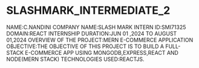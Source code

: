 # SLASHMARK_INTERMEDIATE_2
NAME:C.NANDINI
COMPANY NAME:SLASH MARK
INTERN ID:SMI71325
DOMAIN:REACT INTERNSHIP
DURATION:JUN 01 ,2024 TO AUGUST 01,2024
OVERVIEW OF THE PROJECT:MERN E-COMMERCE APPLICATION
OBJECTIVE:THE OBJECTIVE OF THIS PROJECT IS TO BUILD A FULL-STACK E-COMMERCE APP USING MONGODB,EXPRESS,REACT AND NODE(MERN STACK)
TECHNOLOGIES USED:REACTJS.
